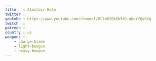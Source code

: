 ```yaml
---
title   : Alastair Hale
twitter :
youtube : https://www.youtube.com/channel/UClmkIOk8b3zD-obqYYQq8Yg
twitch  :
patreon :
country : us
weapons :
    - charge-blade
    - light-bowgun
    - heavy-bowgun
---
```

